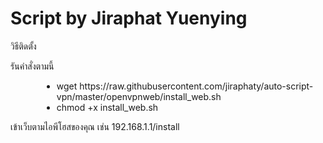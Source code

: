 <h1>Script by Jiraphat Yuenying</h1>

<p>วิธีติดตั้ง</p>
<p>รันคำสั่งตามนี้</p>
<div style="margin-left:50px">
    <ul>
        <li>wget https://raw.githubusercontent.com/jiraphaty/auto-script-vpn/master/openvpnweb/install_web.sh</li>
        <li>chmod +x install_web.sh</li>
        <li./install_web.sh</li>
    </ul>
</div>
<p>เข้าเว็บตามไอพีโฮสของคุณ เช่น 192.168.1.1/install </p>
